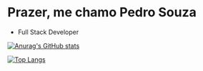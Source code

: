 <h1>Prazer, me chamo Pedro Souza</h1>

- Full Stack Developer
  
[![Anurag's GitHub stats](https://github-readme-stats.vercel.app/api?username=PedroSzSantana)](https://github.com/PedroSzSantana/github-readme-stats)
    
[![Top Langs](https://github-readme-stats.vercel.app/api/top-langs/?username=PedroSzSantana&layout=compact)](https://github.com/PedroSzSantana/github-readme-stats)
  
